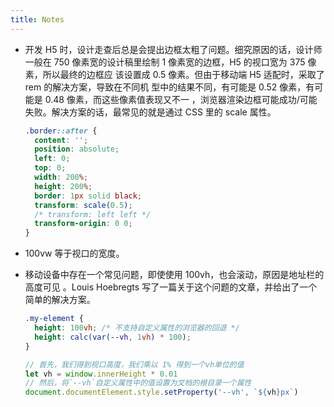 ```yaml
---
title: Notes
---
```


- 开发 H5 时，设计走查后总是会提出边框太粗了问题。细究原因的话，设计师一般在 750
  像素宽的设计稿里绘制 1 像素宽的边框，H5 的视口宽为 375 像素，所以最终的边框应
  该设置成 0.5 像素。但由于移动端 H5 适配时，采取了 rem 的解决方案，导致在不同机
  型中的结果不同，有可能是 0.52 像素，有可能是 0.48 像素，而这些像素值表现又不一
  ，浏览器渲染边框可能成功/可能失败。解决方案的话，最常见的就是通过 CSS 里的
  scale 属性。

  ```css
  .border::after {
    content: '';
    position: absolute;
    left: 0;
    top: 0;
    width: 200%;
    height: 200%;
    border: 1px solid black;
    transform: scale(0.5);
    /* transform: left left */
    transform-origin: 0 0;
  }
  ```

- 100vw 等于视口的宽度。

- 移动设备中存在一个常见问题，即使使用 100vh，也会滚动，原因是地址栏的高度可见
  。Louis Hoebregts 写了一篇关于这个问题的文章，并给出了一个简单的解决方案。

  ```css
  .my-element {
    height: 100vh; /* 不支持自定义属性的浏览器的回退 */
    height: calc(var(--vh, 1vh) * 100);
  }
  ```

  ```js
  // 首先，我们得到视口高度，我们乘以 1% 得到一个vh单位的值
  let vh = window.innerHeight * 0.01
  // 然后，将`--vh`自定义属性中的值设置为文档的根目录一个属性
  document.documentElement.style.setProperty('--vh', `${vh}px`)
  ```
